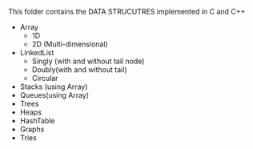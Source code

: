 This folder contains the DATA STRUCUTRES implemented in C and C++

  * Array
    * 1D
    * 2D (Multi-dimensional)
  * LinkedList
    * Singly (with and without tail node)
    * Doubly(with and without tail)
    * Circular
  * Stacks (using Array)
  * Queues(using Array)
  * Trees
  * Heaps
  * HashTable
  * Graphs
  * Tries
